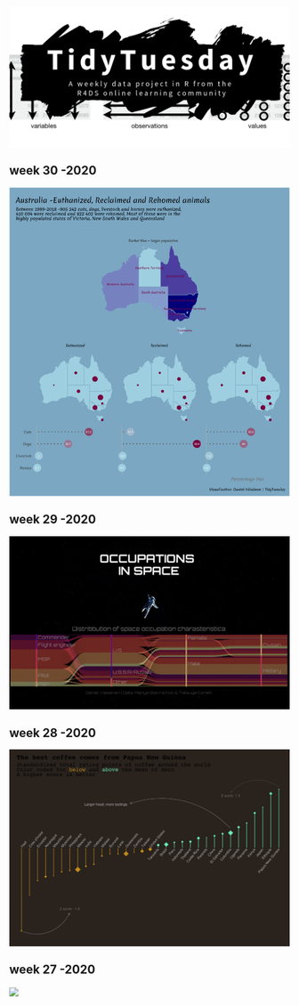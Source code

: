 
<!-- README.md is generated from README.Rmd. Please edit that file -->

<a href='https://github.com/rfordatascience/tidytuesday' target='_blank'><img src='https://raw.githubusercontent.com/rfordatascience/tidytuesday/master/static/tt_logo.png' align="center"  /></a>

## week 30 -2020

<a href='2020/week_30/australian_animals.R' target='_blank'><img src="2020/week_30/australia_animals.png" align="center"/></a>

## week 29 -2020

<a href='2020/week_29/Astronauts.R' target='_blank'><img src="2020/week_29/occupations_in_space.png" align="center"/></a>

## week 28 -2020

<a href='2020/week_28/coffee_ratings_git.R' target='_blank'><img src="2020/week_28/coffee_ratings.png" align="center"/></a>

## week 27 -2020

<a href='2020/week_27/xmen_git.R' target='_blank'><img src="2020/week_27/x_men_v.gif" align="center"/></a>
